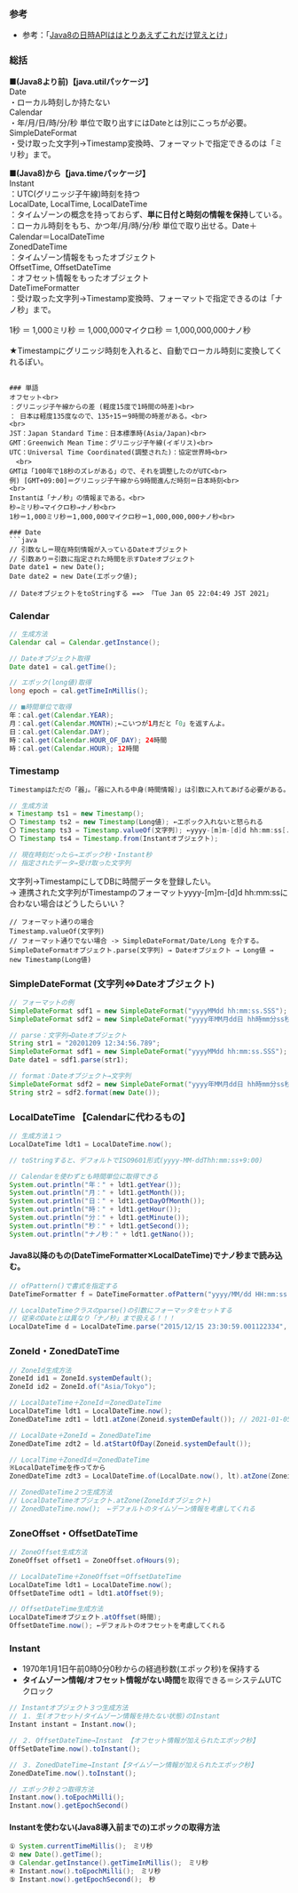 ### 参考
- 参考：「[Java8の日時APIははとりあえずこれだけ覚えとけ](https://qiita.com/tag1216/items/91a471b33f383981bfaa)」

### 総括

**■(Java8より前)【java.utilパッケージ】**<br>
Date<br>
・ローカル時刻しか持たない<br>
Calendar<br>
・年/月/日/時/分/秒 単位で取り出すにはDateとは別にこっちが必要。<br>
SimpleDateFormat<br>
・受け取った文字列→Timestamp変換時、フォーマットで指定できるのは「ミリ秒」まで。<br>

**■(Java8)から【java.timeパッケージ】**<br>
Instant<br>
：UTC(グリニッジ子午線)時刻を持つ<br>
LocalDate, LocalTime, LocalDateTime<br>
：タイムゾーンの概念を持っておらず、**単に日付と時刻の情報を保持**している。<br>
：ローカル時刻をもち、かつ年/月/時/分/秒 単位で取り出せる。Date＋Calendar＝LocalDateTime<br>
ZonedDateTime<br>
：タイムゾーン情報をもったオブジェクト<br>
OffsetTime, OffsetDateTime<br>
：オフセット情報をもったオブジェクト<br>
DateTimeFormatter<br>
：受け取った文字列→Timestamp変換時、フォーマットで指定できるのは「ナノ秒」まで。<br>
<br>
1秒 ＝ 1,000ミリ秒 ＝ 1,000,000マイクロ秒 ＝ 1,000,000,000ナノ秒<br>
<br>
★Timestampにグリニッジ時刻を入れると、自動でローカル時刻に変換してくれるぽい。<br>
```

### 単語
オフセット<br>
：グリニッジ子午線からの差 (軽度15度で1時間の時差)<br>
： 日本は軽度135度なので、135÷15＝9時間の時差がある。<br>
<br>
JST：Japan Standard Time：日本標準時(Asia/Japan)<br>
GMT：Greenwich Mean Time：グリニッジ子午線(イギリス)<br>
UTC：Universal Time Coordinated(調整された)：協定世界時<br>
　<br>
GMTは「100年で18秒のズレがある」ので、それを調整したのがUTC<br>
例) [GMT+09:00]＝グリニッジ子午線から9時間進んだ時刻＝日本時刻<br>
<br>
Instantは「ナノ秒」の情報まである。<br>
秒→ミリ秒→マイクロ秒→ナノ秒<br>
1秒＝1,000ミリ秒＝1,000,000マイクロ秒＝1,000,000,000ナノ秒<br>

### Date
```java
// 引数なし＝現在時刻情報が入っているDateオブジェクト
// 引数あり＝引数に指定された時間を示すDateオブジェクト
Date date1 = new Date();
Date date2 = new Date(エポック値);

// DateオブジェクトをtoStringする ==> 「Tue Jan 05 22:04:49 JST 2021」
```

### Calendar
```java
// 生成方法
Calendar cal = Calendar.getInstance();

// Dateオブジェクト取得
Date date1 = cal.getTime();

// エポック(long値)取得
long epoch = cal.getTimeInMillis();

// ■時間単位で取得
年：cal.get(Calendar.YEAR);
月：cal.get(Calendar.MONTH);←こいつが1月だと「0」を返すんよ。
日：cal.get(Calendar.DAY);
時：cal.get(Calendar.HOUR_OF_DAY); 24時間
時：cal.get(Calendar.HOUR); 12時間
```

### Timestamp
```java
Timestampはただの「器」。「器に入れる中身(時間情報)」は引数に入れてあげる必要がある。

// 生成方法
✕ Timestamp ts1 = new Timestamp();
〇 Timestamp ts2 = new Timestamp(Long値); ←エポック入れないと怒られる
〇 Timestamp ts3 = Timestamp.valueOf(文字列); ←yyyy-[m]m-[d]d hh:mm:ss[.f...] でないと無理。
〇 Timestamp ts4 = Timestamp.from(Instantオブジェクト); 

// 現在時刻だったら→エポック秒・Instant秒
// 指定されたデータ→受け取った文字列
```
文字列→TimestampにしてDBに時間データを登録したい。<br>
→ 連携された文字列がTimestampのフォーマットyyyy-[m]m-[d]d hh:mm:ssに合わない場合はどうしたらいい？
```
// フォーマット通りの場合　
Timestamp.valueOf(文字列)
// フォーマット通りでない場合 -> SimpleDateFormat/Date/Long を介する。
SimpleDateFormatオブジェクト.parse(文字列) → Dateオブジェクト → Long値 → new Timestamp(Long値)
```

### SimpleDateFormat (文字列⇔Dateオブジェクト)
```java
// フォーマットの例
SimpleDateFormat sdf1 = new SimpleDateFormat("yyyyMMdd hh:mm:ss.SSS");
SimpleDateFormat sdf2 = new SimpleDateFormat("yyyy年MM月dd日 hh時mm分ss秒");

// parse：文字列→Dateオブジェクト
String str1 = "20201209 12:34:56.789";
SimpleDateFormat sdf1 = new SimpleDateFormat("yyyyMMdd hh:mm:ss.SSS");
Date date1 = sdf1.parse(str1);

// format：Dateオブジェクト→文字列
SimpleDateFormat sdf2 = new SimpleDateFormat("yyyy年MM月dd日 hh時mm分ss秒");
String str2 = sdf2.format(new Date()); 
```

### LocalDateTime 【Calendarに代わるもの】
```java
// 生成方法１つ
LocalDateTime ldt1 = LocalDateTime.now();

// toStringすると、デフォルトでISO9601形式(yyyy-MM-ddThh:mm:ss+9:00)

// Calendarを使わずとも時間単位に取得できる
System.out.println("年：" + ldt1.getYear());
System.out.println("月：" + ldt1.getMonth());
System.out.println("日：" + ldt1.getDayOfMonth());
System.out.println("時：" + ldt1.getHour());
System.out.println("分：" + ldt1.getMinute());
System.out.println("秒：" + ldt1.getSecond());
System.out.println("ナノ秒：" + ldt1.getNano());
```

#### Java8以降のもの(DateTimeFormatter✕LocalDateTime)でナノ秒まで読み込む。
```java
// ofPattern()で書式を指定する
DateTimeFormatter f = DateTimeFormatter.ofPattern("yyyy/MM/dd HH:mm:ss.SSSSSSSSS");

// LocalDateTimeクラスのparse()の引数にフォーマッタをセットする
// 従来のDateとは異なり「ナノ秒」まで扱える！！！
LocalDateTime d = LocalDateTime.parse("2015/12/15 23:30:59.001122334", f);
```

### ZoneId・ZonedDateTime
```java
// ZoneId生成方法
ZoneId id1 = ZoneId.systemDefault();
ZoneId id2 = ZoneId.of("Asia/Tokyo");

// LocalDateTime＋ZoneId＝ZonedDateTime
LocalDateTime ldt1 = LocalDateTime.now();
ZonedDateTime zdt1 = ldt1.atZone(Zoneid.systemDefault()); // 2021-01-05T22:56:33.061+09:00[Asia/Tokyo]

// LocalDate＋ZoneId = ZonedDateTime
ZonedDateTime zdt2 = ld.atStartOfDay(Zoneid.systemDefault());

// LocalTime＋ZonedId＝ZonedDateTime
※LocalDateTimeを作ってから
ZonedDateTime zdt3 = LocalDateTime.of(LocalDate.now(), lt).atZone(Zoneid.systemDefault());

// ZonedDateTime２つ生成方法
// LocalDateTimeオブジェクト.atZone(ZoneIdオブジェクト)
// ZonedDateTime.now();　←デフォルトのタイムゾーン情報を考慮してくれる
```

### ZoneOffset・OffsetDateTime
```java
// ZoneOffset生成方法
ZoneOffset offset1 = ZoneOffset.ofHours(9);

// LocalDateTime＋ZoneOffset＝OffsetDateTime
LocalDateTime ldt1 = LocalDateTime.now();
OffsetDateTime odt1 = ldt1.atOffset(9);

// OffsetDateTime生成方法
LocalDateTimeオブジェクト.atOffset(時間);
OffsetDateTime.now(); ←デフォルトのオフセットを考慮してくれる
```

### Instant
- 1970年1月1日午前0時0分0秒からの経過秒数(エポック秒)を保持する
- **タイムゾーン情報/オフセット情報がない時間**を取得できる＝システムUTCクロック
```java
// Instantオブジェクト３つ生成方法
// １. 生(オフセット/タイムゾーン情報を持たない状態)のInstant
Instant instant = Instant.now();

// ２. OffsetDateTime→Instant 【オフセット情報が加えられたエポック秒】
OffSetDateTime.now().toInstant();

// ３. ZonedDateTime→Instant【タイムゾーン情報が加えられたエポック秒】
ZonedDateTime.now().toInstant();

// エポック秒２つ取得方法
Instant.now().toEpochMilli();
Instant.now().getEpochSecond()
```

#### Instantを使わない(Java8導入前までの)エポックの取得方法
```java
① System.currentTimeMillis();　ミリ秒
② new Date().getTime();
③ Calendar.getInstance().getTimeInMillis();　ミリ秒
④ Instant.now().toEpochMilli();　ミリ秒
⑤ Instant.now().getEpochSecond();　秒
